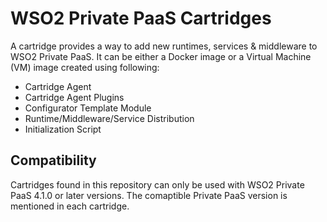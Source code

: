 # WSO2 Private PaaS Cartridges

A cartridge provides a way to add new runtimes, services & middleware to WSO2 Private PaaS. It can be either a Docker image
or a Virtual Machine (VM) image created using following:

   - Cartridge Agent
   - Cartridge Agent Plugins
   - Configurator Template Module 
   - Runtime/Middleware/Service Distribution
   - Initialization Script

## Compatibility

Cartridges found in this repository can only be used with WSO2 Private PaaS 4.1.0 or later versions. The comaptible Private PaaS version is mentioned in each cartridge.
